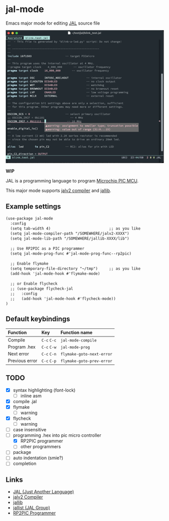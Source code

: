 # jal-mode

Emacs major mode for editing [JAL](http://justanotherlanguage.org/) source file

![Screenshot](ss.png)

**WIP**

JAL is a programming language to program [Microchip PIC MCU](https://www.microchip.com/en-us/products/microcontrollers-and-microprocessors/8-bit-mcus/pic-mcus).

This major mode supports [jalv2 compiler](https://github.com/jallib/jalv2compiler) and [jallib](https://github.com/jallib/jallib).

## Example settings

``` emacs-lisp
(use-package jal-mode
  :config
  (setq tab-width 4)                          ;; as you like
  (setq jal-mode-compiler-path "/SOMEWHERE/jalv2-XXXX")
  (setq jal-mode-lib-path "/SOMEWHERE/jallib-XXXX/lib")

  ;; Use RP2PIC as a PIC programmer
  (setq jal-mode-prog-func #'jal-mode-prog-func--rp2pic)

  ;; Enable flymake
  (setq temporary-file-directory "~/tmp")     ;; as you like
  (add-hook 'jal-mode-hook #'flymake-mode)

  ;; or Enable flycheck
  ;; (use-package flycheck-jal
  ;;   :config
  ;;   (add-hook 'jal-mode-hook #'flycheck-mode))
)
```

## Default keybindings
|Function|Key|Function name|
|:--|:--|:--|
|Compile|`C-c` `C-c`|`jal-mode-compile`|
|Program .hex|`C-c` `C-w`|`jal-mode-prog`|
|Next error|`C-c` `C-n`|`flymake-goto-next-error`|
|Previous error|`C-c` `C-p`|`flymake-goto-prev-error`|

## TODO
- [x] syntax highlighting (font-lock)
  - [ ] inline asm 
- [x] compile .jal
- [x] flymake
  - [ ] warning
- [x] flycheck
  - [ ] warning
- [ ] case insensitive
- [ ] programming .hex into pic micro controller
  - [x] RP2PIC programmer
  - [ ] other programmers
- [ ] package
- [ ] auto indentation (smie?)
- [ ] completion

## Links
- [JAL (Just Another Language)](http://justanotherlanguage.org/)
- [jalv2 Compiler](https://github.com/jallib/jalv2compiler)
- [jallib](https://github.com/jallib/jallib)
- [jallist (JAL Group)](https://groups.google.com/g/jallist)
- [RP2PIC Programmer](https://github.com/hidsh/rp2pic)
